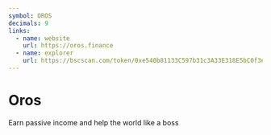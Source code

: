 ```yaml
---
symbol: OROS
decimals: 9
links:
  - name: website
    url: https://oros.finance
  - name: explorer
    url: https://bscscan.com/token/0xe540b81133C597b31c3A33E318E5bC0f3e78DfC9
---
```


# Oros

Earn passive income and help the world like a boss

